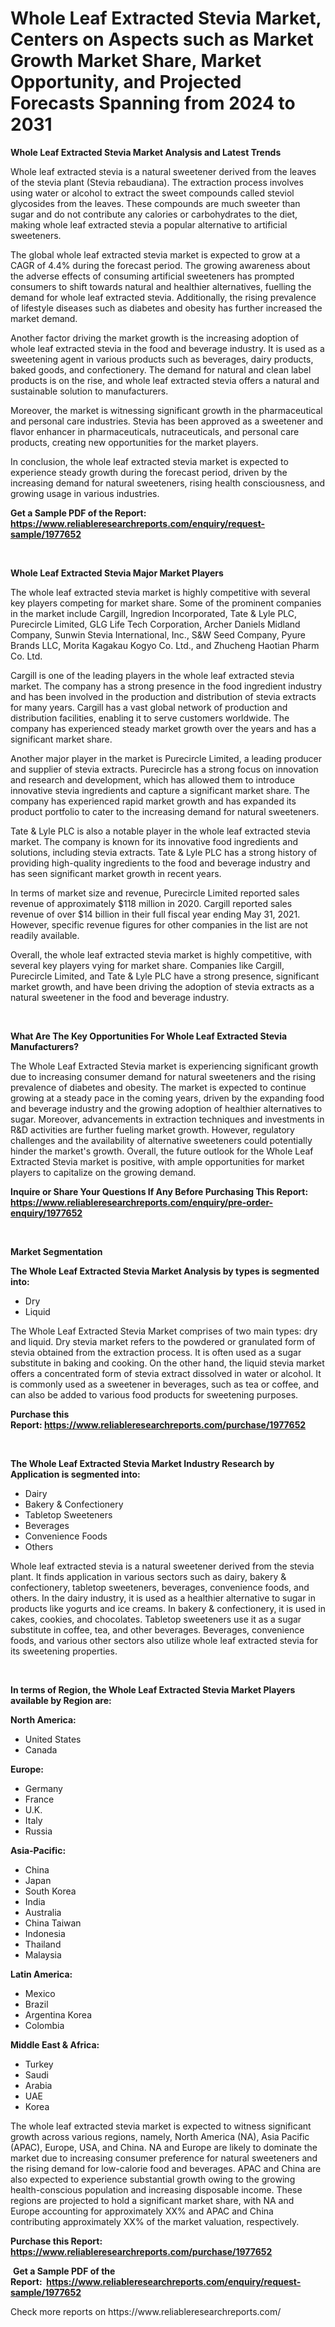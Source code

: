 <p><h1>Whole Leaf Extracted Stevia Market, Centers on Aspects such as Market Growth Market Share, Market Opportunity, and Projected Forecasts Spanning from 2024 to 2031</h1></p><p><strong>Whole Leaf Extracted Stevia Market Analysis and Latest Trends</strong></p>
<p><p>Whole leaf extracted stevia is a natural sweetener derived from the leaves of the stevia plant (Stevia rebaudiana). The extraction process involves using water or alcohol to extract the sweet compounds called steviol glycosides from the leaves. These compounds are much sweeter than sugar and do not contribute any calories or carbohydrates to the diet, making whole leaf extracted stevia a popular alternative to artificial sweeteners.</p><p>The global whole leaf extracted stevia market is expected to grow at a CAGR of 4.4% during the forecast period. The growing awareness about the adverse effects of consuming artificial sweeteners has prompted consumers to shift towards natural and healthier alternatives, fuelling the demand for whole leaf extracted stevia. Additionally, the rising prevalence of lifestyle diseases such as diabetes and obesity has further increased the market demand.</p><p>Another factor driving the market growth is the increasing adoption of whole leaf extracted stevia in the food and beverage industry. It is used as a sweetening agent in various products such as beverages, dairy products, baked goods, and confectionery. The demand for natural and clean label products is on the rise, and whole leaf extracted stevia offers a natural and sustainable solution to manufacturers.</p><p>Moreover, the market is witnessing significant growth in the pharmaceutical and personal care industries. Stevia has been approved as a sweetener and flavor enhancer in pharmaceuticals, nutraceuticals, and personal care products, creating new opportunities for the market players.</p><p>In conclusion, the whole leaf extracted stevia market is expected to experience steady growth during the forecast period, driven by the increasing demand for natural sweeteners, rising health consciousness, and growing usage in various industries.</p></p>
<p><strong>Get a Sample PDF of the Report:&nbsp; <a href="https://www.reliableresearchreports.com/enquiry/request-sample/1977652">https://www.reliableresearchreports.com/enquiry/request-sample/1977652</a></strong></p>
<p>&nbsp;</p>
<p><strong>Whole Leaf Extracted Stevia Major Market Players</strong></p>
<p><p>The whole leaf extracted stevia market is highly competitive with several key players competing for market share. Some of the prominent companies in the market include Cargill, Ingredion Incorporated, Tate & Lyle PLC, Purecircle Limited, GLG Life Tech Corporation, Archer Daniels Midland Company, Sunwin Stevia International, Inc., S&W Seed Company, Pyure Brands LLC, Morita Kagakau Kogyo Co. Ltd., and Zhucheng Haotian Pharm Co. Ltd.</p><p>Cargill is one of the leading players in the whole leaf extracted stevia market. The company has a strong presence in the food ingredient industry and has been involved in the production and distribution of stevia extracts for many years. Cargill has a vast global network of production and distribution facilities, enabling it to serve customers worldwide. The company has experienced steady market growth over the years and has a significant market share.</p><p>Another major player in the market is Purecircle Limited, a leading producer and supplier of stevia extracts. Purecircle has a strong focus on innovation and research and development, which has allowed them to introduce innovative stevia ingredients and capture a significant market share. The company has experienced rapid market growth and has expanded its product portfolio to cater to the increasing demand for natural sweeteners.</p><p>Tate & Lyle PLC is also a notable player in the whole leaf extracted stevia market. The company is known for its innovative food ingredients and solutions, including stevia extracts. Tate & Lyle PLC has a strong history of providing high-quality ingredients to the food and beverage industry and has seen significant market growth in recent years.</p><p>In terms of market size and revenue, Purecircle Limited reported sales revenue of approximately $118 million in 2020. Cargill reported sales revenue of over $14 billion in their full fiscal year ending May 31, 2021. However, specific revenue figures for other companies in the list are not readily available.</p><p>Overall, the whole leaf extracted stevia market is highly competitive, with several key players vying for market share. Companies like Cargill, Purecircle Limited, and Tate & Lyle PLC have a strong presence, significant market growth, and have been driving the adoption of stevia extracts as a natural sweetener in the food and beverage industry.</p></p>
<p>&nbsp;</p>
<p><strong>What Are The Key Opportunities For Whole Leaf Extracted Stevia Manufacturers?</strong></p>
<p><p>The Whole Leaf Extracted Stevia market is experiencing significant growth due to increasing consumer demand for natural sweeteners and the rising prevalence of diabetes and obesity. The market is expected to continue growing at a steady pace in the coming years, driven by the expanding food and beverage industry and the growing adoption of healthier alternatives to sugar. Moreover, advancements in extraction techniques and investments in R&D activities are further fueling market growth. However, regulatory challenges and the availability of alternative sweeteners could potentially hinder the market's growth. Overall, the future outlook for the Whole Leaf Extracted Stevia market is positive, with ample opportunities for market players to capitalize on the growing demand.</p></p>
<p><strong>Inquire or Share Your Questions If Any Before Purchasing This Report: <a href="https://www.reliableresearchreports.com/enquiry/pre-order-enquiry/1977652">https://www.reliableresearchreports.com/enquiry/pre-order-enquiry/1977652</a></strong></p>
<p>&nbsp;</p>
<p><strong>Market Segmentation</strong></p>
<p><strong>The Whole Leaf Extracted Stevia Market Analysis by types is segmented into:</strong></p>
<p><ul><li>Dry</li><li>Liquid</li></ul></p>
<p><p>The Whole Leaf Extracted Stevia Market comprises of two main types: dry and liquid. Dry stevia market refers to the powdered or granulated form of stevia obtained from the extraction process. It is often used as a sugar substitute in baking and cooking. On the other hand, the liquid stevia market offers a concentrated form of stevia extract dissolved in water or alcohol. It is commonly used as a sweetener in beverages, such as tea or coffee, and can also be added to various food products for sweetening purposes.</p></p>
<p><strong>Purchase this Report:&nbsp;<a href="https://www.reliableresearchreports.com/purchase/1977652">https://www.reliableresearchreports.com/purchase/1977652</a></strong></p>
<p>&nbsp;</p>
<p><strong>The Whole Leaf Extracted Stevia Market Industry Research by Application is segmented into:</strong></p>
<p><ul><li>Dairy</li><li>Bakery & Confectionery</li><li>Tabletop Sweeteners</li><li>Beverages</li><li>Convenience Foods</li><li>Others</li></ul></p>
<p><p>Whole leaf extracted stevia is a natural sweetener derived from the stevia plant. It finds application in various sectors such as dairy, bakery & confectionery, tabletop sweeteners, beverages, convenience foods, and others. In the dairy industry, it is used as a healthier alternative to sugar in products like yogurts and ice creams. In bakery & confectionery, it is used in cakes, cookies, and chocolates. Tabletop sweeteners use it as a sugar substitute in coffee, tea, and other beverages. Beverages, convenience foods, and various other sectors also utilize whole leaf extracted stevia for its sweetening properties.</p></p>
<p>&nbsp;</p>
<p><strong>In terms of Region, the Whole Leaf Extracted Stevia Market Players available by Region are:</strong></p>
<p>
    <p> <strong> North America: </strong>
        <ul>
            <li>United States</li>
            <li>Canada</li>
        </ul>
        </p> 
    <p> <strong> Europe: </strong>
        <ul>
            <li>Germany</li>
            <li>France</li>
            <li>U.K.</li>
            <li>Italy</li>
            <li>Russia</li>
        </ul>
        </p> 
    <p> <strong> Asia-Pacific: </strong>
        <ul>
            <li>China</li>
            <li>Japan</li>
            <li>South Korea</li>
            <li>India</li>
            <li>Australia</li>
            <li>China Taiwan</li>
            <li>Indonesia</li>
            <li>Thailand</li>
            <li>Malaysia</li>
        </ul>
        </p> 
    <p> <strong> Latin America: </strong>
        <ul>
            <li>Mexico</li>
            <li>Brazil</li>
            <li>Argentina Korea</li>
            <li>Colombia</li>
        </ul>
        </p> 
    <p> <strong> Middle East & Africa: </strong>
        <ul>
            <li>Turkey</li>
            <li>Saudi</li>
            <li>Arabia</li>
            <li>UAE</li>
            <li>Korea</li>
        </ul>
    </p>
    </p>
<p><p>The whole leaf extracted stevia market is expected to witness significant growth across various regions, namely, North America (NA), Asia Pacific (APAC), Europe, USA, and China. NA and Europe are likely to dominate the market due to increasing consumer preference for natural sweeteners and the rising demand for low-calorie food and beverages. APAC and China are also expected to experience substantial growth owing to the growing health-conscious population and increasing disposable income. These regions are projected to hold a significant market share, with NA and Europe accounting for approximately XX% and APAC and China contributing approximately XX% of the market valuation, respectively.</p></p>
<p><strong>Purchase this Report: <a href="https://www.reliableresearchreports.com/purchase/1977652">https://www.reliableresearchreports.com/purchase/1977652</a></strong></p>
<p>&nbsp;<strong>Get a Sample PDF of the Report:&nbsp;&nbsp;<a href="https://www.reliableresearchreports.com/enquiry/request-sample/1977652">https://www.reliableresearchreports.com/enquiry/request-sample/1977652</a></strong></p>
<p><strong></strong></p>
<p>Check more reports on https://www.reliableresearchreports.com/</p>
